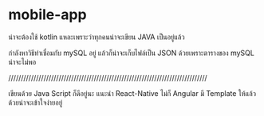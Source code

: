 # mobile-app

น่าจะต้องใช้ kotlin แหละเพราะว่าทุกคนน่าจะเขียน JAVA เป็นอยู่แล้ว

กำลังหาวิธีทำเชื่อมกับ mySQL อยู่ แล้วก็น่าจะเก็บไฟล์เป็น JSON ด้วยเพราะตารางของ mySQL น่าจะไม่พอ

///////////////////////////////////////////////////////////////////////////////

เขียนด้วย Java Script ก็ดีอยู่นะ แนะนำ React-Native ไม่ก็ Angular มี Template ให้แล้วด้วยน่าจะเข้าใจง่ายอยู่
